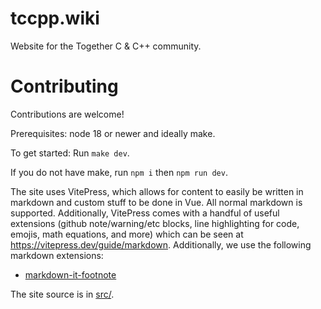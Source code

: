 # tccpp.wiki

Website for the Together C & C++ community.

# Contributing

Contributions are welcome!

Prerequisites: node 18 or newer and ideally make.

To get started: Run `make dev`.

If you do not have make, run `npm i` then `npm run dev`.

The site uses VitePress, which allows for content to easily be written in markdown and custom stuff to be done in Vue.
All normal markdown is supported. Additionally, VitePress comes with a handful of useful extensions (github
note/warning/etc blocks, line highlighting for code, emojis, math equations, and more) which can be seen at
https://vitepress.dev/guide/markdown. Additionally, we use the following markdown extensions:

- [markdown-it-footnote](https://github.com/markdown-it/markdown-it-footnote)

The site source is in [src/](src/).
